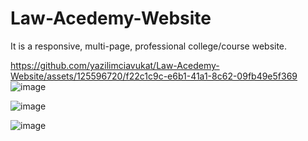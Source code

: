 # Law-Acedemy-Website
It is a responsive, multi-page, professional college/course website.


https://github.com/yazilimciavukat/Law-Acedemy-Website/assets/125596720/f22c1c9c-e6b1-41a1-8c62-09fb49e5f369
![image](https://github.com/yazilimciavukat/Law-Acedemy-Website/assets/125596720/15dfb495-7af2-428c-b48a-7af979e24125)

![image](https://github.com/yazilimciavukat/Law-Acedemy-Website/assets/125596720/21e43a43-db25-4d7d-9d0c-fb634765bec8)

![image](https://github.com/yazilimciavukat/Law-Acedemy-Website/assets/125596720/905a125e-43fd-437a-bb27-408faf85144a)



